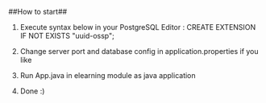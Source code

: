 ##How to start##

1) Execute syntax below in your PostgreSQL Editor : 
CREATE EXTENSION IF NOT EXISTS "uuid-ossp";

2) Change server port and database config in application.properties if you like

3) Run App.java in elearning module as java application

4) Done :)